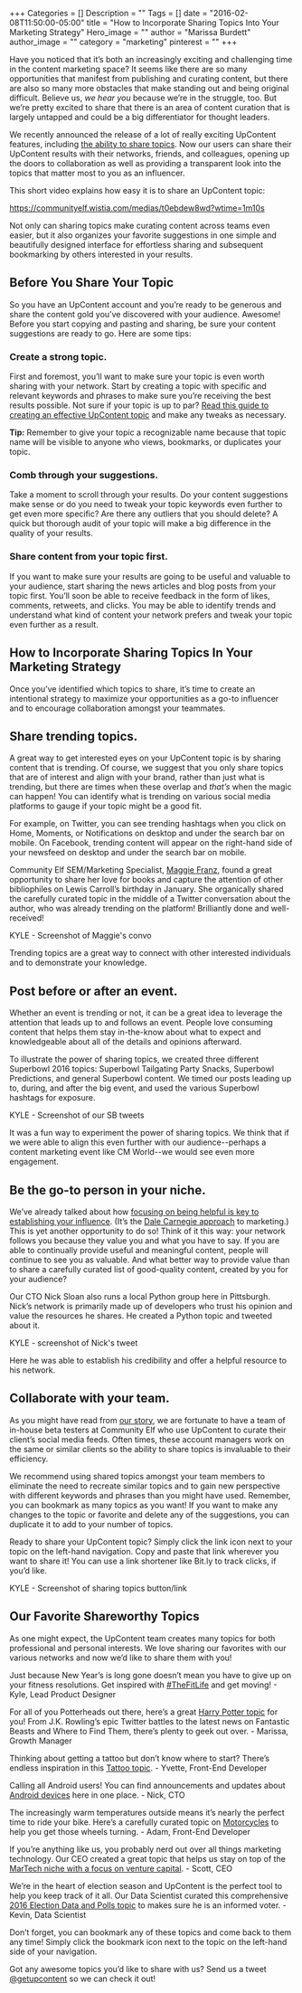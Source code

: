 +++
Categories = []
Description = ""
Tags = []
date = "2016-02-08T11:50:00-05:00"
title = "How to Incorporate Sharing Topics Into Your Marketing Strategy"
Hero_image = ""
author = "Marissa Burdett"
author_image = ""
category = "marketing"
pinterest = ""
+++

Have you noticed that it’s both an increasingly exciting and challenging time in the content marketing space? It seems like there are so many opportunities that manifest from publishing and curating content, but there are also so many more obstacles that make standing out and being original difficult. Believe us, *we hear you* because we’re in the struggle, too. But we’re pretty excited to share that there is an area of content curation that is largely untapped and could be a big differentiator for thought leaders.

We recently announced the release of a lot of really exciting UpContent features, including [the ability to share topics](https://upcontent.com/post/introducing-upcontent-2/). Now our users can share their UpContent results with their networks, friends, and colleagues, opening up the doors to collaboration as well as providing a transparent look into the topics that matter most to you as an influencer.

This short video explains how easy it is to share an UpContent topic:

https://communityelf.wistia.com/medias/t0ebdew8wd?wtime=1m10s

Not only can sharing topics make curating content across teams even easier, but it also organizes your favorite suggestions in one simple and beautifully designed interface for effortless sharing and subsequent bookmarking by others interested in your results.

## Before You Share Your Topic

So you have an UpContent account and you’re ready to be generous and share the content gold you’ve discovered with your audience. Awesome! Before you start copying and pasting and sharing, be sure your content suggestions are ready to go. Here are some tips:

### Create a strong topic.

First and foremost, you’ll want to make sure your topic is even worth sharing with your network. Start by creating a topic with specific and relevant keywords and phrases to make sure you’re receiving the best results possible. Not sure if your topic is up to par? [Read this guide to creating an effective UpContent topic](https://upcontent.com/post/how-to-create-an-effective-upcontent-topic/) and make any tweaks as necessary.

**Tip:** Remember to give your topic a recognizable name because that topic name will be visible to anyone who views, bookmarks, or duplicates your topic.

### Comb through your suggestions.

Take a moment to scroll through your results. Do your content suggestions make sense or do you need to tweak your topic keywords even further to get even more specific? Are there any outliers that you should delete? A quick but thorough audit of your topic will make a big difference in the quality of your results.

### Share content from your topic first.

If you want to make sure your results are going to be useful and valuable to your audience, start sharing the news articles and blog posts from your topic first. You’ll soon be able to receive feedback in the form of likes, comments, retweets, and clicks. You may be able to identify trends and understand what kind of content your network prefers and tweak your topic even further as a result.

## How to Incorporate Sharing Topics In Your Marketing Strategy

Once you’ve identified which topics to share, it’s time to create an intentional strategy to maximize your opportunities as a go-to influencer and to encourage collaboration amongst your teammates.

## Share trending topics.

A great way to get interested eyes on your UpContent topic is by sharing content that is trending. Of course, we suggest that you only share topics that are of interest and align with your brand, rather than just what is trending, but there are times when these overlap and *that’s* when the magic can happen! You can identify what is trending on various social media platforms to gauge if your topic might be a good fit.

For example, on Twitter, you can see trending hashtags when you click on Home, Moments, or Notifications on desktop and under the search bar on mobile. On Facebook, trending content will appear on the right-hand side of your newsfeed on desktop and under the search bar on mobile.

Community Elf SEM/Marketing Specialist, [Maggie Franz](https://twitter.com/M2Franz), found a great opportunity to share her love for books and capture the attention of other bibliophiles on Lewis Carroll’s birthday in January. She organically shared the carefully curated topic in the middle of a Twitter conversation about the author, who was already trending on the platform! Brilliantly done and well-received!

KYLE - Screenshot of Maggie's convo

Trending topics are a great way to connect with other interested individuals and to demonstrate your knowledge.

## Post before or after an event.

Whether an event is trending or not, it can be a great idea to leverage the attention that leads up to and follows an event. People love consuming content that helps them stay in-the-know about what to expect and knowledgeable about all of the details and opinions afterward.

To illustrate the power of sharing topics, we created three different Superbowl 2016 topics: Superbowl Tailgating Party Snacks, Superbowl Predictions, and general Superbowl content. We timed our posts leading up to, during, and after the big event, and used the various Superbowl hashtags for exposure.  

KYLE - Screenshot of our SB tweets

It was a fun way to experiment the power of sharing topics. We think that if we were able to align this even further with our audience--perhaps a content marketing event like CM World--we would see even more engagement.

## Be the go-to person in your niche.

We’ve already talked about how [focusing on being helpful is key to establishing your influence](https://upcontent.com/post/everyone-has-influence/). (It’s the [Dale Carnegie approach](https://upcontent.com/post/everyone-has-influence/) to marketing.) This is yet another opportunity to do so! Think of it this way: your network follows you because they value you and what you have to say. If you are able to continually provide useful and meaningful content, people will continue to see you as valuable. And what better way to provide value than to share a carefully curated list of good-quality content, created by you for your audience?

Our CTO Nick Sloan also runs a local Python group here in Pittsburgh. Nick’s network is primarily made up of developers who trust his opinion and value the resources he shares. He created a Python topic and tweeted about it.

KYLE - screenshot of Nick's tweet

Here he was able to establish his credibility and offer a helpful resource to his network.

## Collaborate with your team.

As you might have read from [our story](https://upcontent.com/about/), we are fortunate to have a team of in-house beta testers at Community Elf who use UpContent to curate their client’s social media feeds. Often times, these account managers work on the same or similar clients so the ability to share topics is invaluable to their efficiency.

We recommend using shared topics amongst your team members to eliminate the need to recreate similar topics and to gain new perspective with different keywords and phrases than you might have used. Remember, you can bookmark as many topics as you want! If you want to make any changes to the topic or favorite and delete any of the suggestions, you can duplicate it to add to your number of topics.

Ready to share your UpContent topic? Simply click the link icon next to your topic on the left-hand navigation. Copy and paste that link wherever you want to share it! You can use a link shortener like Bit.ly to track clicks, if you’d like.

KYLE - Screenshot of sharing topics button/link

## Our Favorite Shareworthy Topics

As one might expect, the UpContent team creates many topics for both professional and personal interests. We love sharing our favorites with our various networks and now we’d like to share them with you!

Just because New Year’s is long gone doesn’t mean you have to give up on your fitness resolutions. Get inspired with [#TheFitLife](https://my.upcontent.com/tools/suggestions/5cc18042-ab03-4a33-a63a-5477614e26e4?filter=all&time=30&sort=relevance) and get moving! - Kyle, Lead Product Designer


For all of you Potterheads out there, here’s a great [Harry Potter topic](https://my.upcontent.com/tools/suggestions/0726e760-2f4f-4d13-8294-4da13a6830d2?filter=all&time=30&sort=relevance#4be6d392-76ca-4a48-b797-5ade0e88f7f4) for you! From J.K. Rowling’s epic Twitter battles to the latest news on Fantastic Beasts and Where to Find Them, there’s plenty to geek out over. - Marissa, Growth Manager

Thinking about getting a tattoo but don’t know where to start? There’s endless inspiration in this [Tattoo topic](https://my.upcontent.com/tools/suggestions/5ac9c8f5-0148-4318-ba16-38a31b264995?filter=all&time=30&sort=relevance#80678b40-fcde-43bd-a79f-ba7ebfcb636d). - Yvette, Front-End Developer


Calling all Android users! You can find announcements and updates about [Android devices](https://my.upcontent.com/tools/suggestions/c7fc0b9d-22d7-4a47-a69a-dc08a35d535b?filter=all&time=30&sort=relevance) here in one place. - Nick, CTO


The increasingly warm temperatures outside means it’s nearly the perfect time to ride your bike. Here’s a carefully curated topic on [Motorcycles](https://my.upcontent.com/tools/suggestions/0671881a-0b9d-43d8-b656-2ff1ec8a8406?filter=all&time=30&sort=relevance) to help you get those wheels turning. - Adam, Front-End Developer

If you’re anything like us, you probably nerd out over all things marketing technology. Our CEO created a great topic that helps us stay on top of the [MarTech niche with a focus on venture capital](https://my.upcontent.com/tools/suggestions/9225e9c6-a4c6-4eba-b132-7f85f141ca0d?filter=all&time=30&sort=relevance). - Scott, CEO


We’re in the heart of election season and UpContent is the perfect tool to help you keep track of it all. Our Data Scientist curated this comprehensive [2016 Election Data and Polls topic](https://my.upcontent.com/tools/suggestions/2dacd6b5-5ef5-4bd1-a3a5-edebeb1d8148?filter=all&time=30&sort=relevance) to makes sure he is an informed voter. - Kevin, Data Scientist

Don’t forget, you can bookmark any of these topics and come back to them any time! Simply click the bookmark icon next to the topic on the left-hand side of your navigation.

Got any awesome topics you’d like to share with us? Send us a tweet [@getupcontent](http://twitter.com/getupcontent) so we can check it out!
